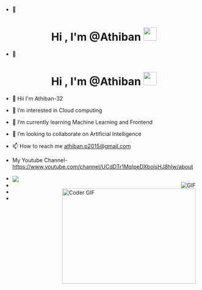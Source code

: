 - 👋 <h1 align="center">Hi , I'm @Athiban <img src="https://media.giphy.com/media/hvRJCLFzcasrR4ia7z/giphy.gif" width="35"></h1>
- 👋 <h1 align="center">Hi , I'm @Athiban <img src="https://media.giphy.com/media/hvRJCLFzcasrR4ia7z/giphy.gif" width="35"></h1>
- 👋 Hii I'm Athiban-32
- 👀 I’m interested in Cloud computing 
- 🌱 I’m currently learning Machine Learning and Frontend
- 💞️ I’m looking to collaborate on Artificial Intelligence 
- 📫 How to reach me athiban.p2015@gmail.com 
- My Youtube Channel-https://www.youtube.com/channel/UCdDTr1MqIpeDXbolsHJ8hlw/about
- <img align="center" src="https://github-readme-stats.vercel.app/api?username=Athiban-32&show_icons=true"/>
- <img align="right" alt="GIF" src="https://media.giphy.com/media/L8K62iTDkzGX6/giphy.gif" />
- <img align="right" alt="Coder GIF" height=250 width=350 src="https://thumbs.gfycat.com/EvilNextDevilfish-small.gif" />

- 


<!---
Athiban-32/Athiban-32 is a ✨ special ✨ repository because its `README.md` (this file) appears on your GitHub profile.
You can click the Preview link to take a look at your changes.
--->
